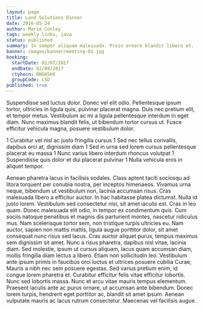 ```yaml
---
layout: page
title: Land Solutions Dinner
date: 2016-05-24
author: Marie Conley
tags: weekly links, java
status: published
summary: In semper aliquam malesuada. Proin ornare blandit libero et.
banner: images/banner/meeting-01.jpg
booking:
  startDate: 02/07/2017
  endDate: 02/08/2017
  ctyhocn: BNGHSHX
  groupCode: LSD
published: true
---
```

Suspendisse sed luctus dolor. Donec vel elit odio. Pellentesque ipsum tortor, ultricies in ligula quis, pulvinar placerat magna. Duis nec pretium elit, et tempor metus. Vestibulum ac mi a ligula pellentesque interdum in eget diam. Nunc maximus blandit felis, ut bibendum tortor cursus ut. Fusce efficitur vehicula magna, posuere vestibulum dolor.

1 Curabitur vel nisl ac justo fringilla cursus
1 Sed nec tellus convallis, dapibus orci at, dignissim diam
1 Sed in urna sed lorem cursus pellentesque placerat eu massa
1 Nunc varius libero interdum rhoncus volutpat
1 Suspendisse quis dolor et dui placerat pulvinar
1 Nulla vehicula eros in aliquet tempor.

Aenean pharetra lacus in facilisis sodales. Class aptent taciti sociosqu ad litora torquent per conubia nostra, per inceptos himenaeos. Vivamus urna neque, bibendum ut vestibulum non, lacinia accumsan risus. Cras malesuada libero a efficitur auctor. In hac habitasse platea dictumst. Nulla id justo lorem. Vestibulum sed consectetur nisi, sit amet iaculis est. Cras in leo quam. Donec malesuada elit odio, in tempor ex condimentum quis. Cum sociis natoque penatibus et magnis dis parturient montes, nascetur ridiculus mus. Nam scelerisque tortor sem, non tristique turpis ultricies eu. Nam auctor, sapien non mattis mattis, ligula augue porttitor dolor, sit amet consequat nunc risus sed lacus. Cras auctor aliquet purus, tempus maximus sem dignissim sit amet. Nunc a risus pharetra, dapibus nisl vitae, lacinia diam.
Sed molestie, ipsum ut cursus aliquam, lacus quam accumsan diam, mollis fringilla diam lectus a libero. Etiam non sollicitudin leo. Vestibulum ante ipsum primis in faucibus orci luctus et ultrices posuere cubilia Curae; Mauris a nibh nec sem posuere egestas. Sed varius pretium enim, id congue lorem pharetra et. Curabitur efficitur felis vitae efficitur lobortis. Nunc sed lobortis massa. Nunc et arcu vitae mauris tempus elementum. Praesent iaculis ante ac purus ornare, ut accumsan ante bibendum. Donec lorem turpis, hendrerit eget porttitor ac, blandit sit amet ipsum. Aenean vulputate mauris ac lacus rutrum consectetur. Maecenas vel facilisis augue.
